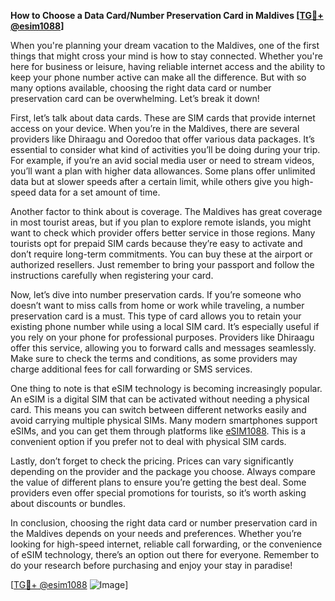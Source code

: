 **How to Choose a Data Card/Number Preservation Card in Maldives [[TG💪+ @esim1088](https://t.me/s/esim1088)]**

When you're planning your dream vacation to the Maldives, one of the first things that might cross your mind is how to stay connected. Whether you're here for business or leisure, having reliable internet access and the ability to keep your phone number active can make all the difference. But with so many options available, choosing the right data card or number preservation card can be overwhelming. Let’s break it down!

First, let’s talk about data cards. These are SIM cards that provide internet access on your device. When you’re in the Maldives, there are several providers like Dhiraagu and Ooredoo that offer various data packages. It’s essential to consider what kind of activities you’ll be doing during your trip. For example, if you’re an avid social media user or need to stream videos, you’ll want a plan with higher data allowances. Some plans offer unlimited data but at slower speeds after a certain limit, while others give you high-speed data for a set amount of time.

Another factor to think about is coverage. The Maldives has great coverage in most tourist areas, but if you plan to explore remote islands, you might want to check which provider offers better service in those regions. Many tourists opt for prepaid SIM cards because they’re easy to activate and don’t require long-term commitments. You can buy these at the airport or authorized resellers. Just remember to bring your passport and follow the instructions carefully when registering your card.

Now, let’s dive into number preservation cards. If you’re someone who doesn’t want to miss calls from home or work while traveling, a number preservation card is a must. This type of card allows you to retain your existing phone number while using a local SIM card. It’s especially useful if you rely on your phone for professional purposes. Providers like Dhiraagu offer this service, allowing you to forward calls and messages seamlessly. Make sure to check the terms and conditions, as some providers may charge additional fees for call forwarding or SMS services.

One thing to note is that eSIM technology is becoming increasingly popular. An eSIM is a digital SIM that can be activated without needing a physical card. This means you can switch between different networks easily and avoid carrying multiple physical SIMs. Many modern smartphones support eSIMs, and you can get them through platforms like [eSIM1088](https://t.me/s/esim1088). This is a convenient option if you prefer not to deal with physical SIM cards.

Lastly, don’t forget to check the pricing. Prices can vary significantly depending on the provider and the package you choose. Always compare the value of different plans to ensure you’re getting the best deal. Some providers even offer special promotions for tourists, so it’s worth asking about discounts or bundles.

In conclusion, choosing the right data card or number preservation card in the Maldives depends on your needs and preferences. Whether you’re looking for high-speed internet, reliable call forwarding, or the convenience of eSIM technology, there’s an option out there for everyone. Remember to do your research before purchasing and enjoy your stay in paradise!

[[TG💪+ @esim1088](https://t.me/s/esim1088) ![Image](https://i.postimg.cc/Y0z9fWf4/image.png)]